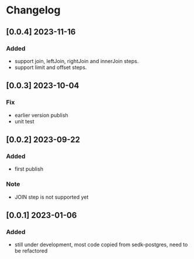 # Changelog
<!-- https://keepachangelog.com/en/1.0.0/ -->

## [0.0.4]  2023-11-16
### Added
- support join, leftJoin, rightJoin and innerJoin steps.
- support limit and offset steps.

## [0.0.3]  2023-10-04
### Fix
- earlier version publish
- unit test

## [0.0.2]  2023-09-22
### Added
- first publish
### Note
- JOIN step is not supported yet

## [0.0.1]  2023-01-06
### Added
- still under development, most code copied from sedk-postgres, need to be refactored
